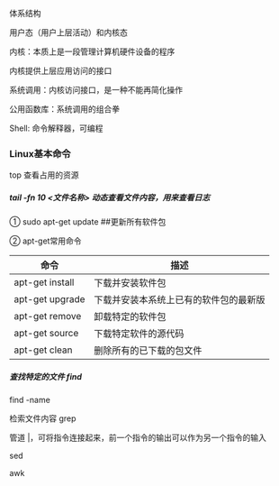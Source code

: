 体系结构

用户态（用户上层活动）和内核态

内核：本质上是一段管理计算机硬件设备的程序

内核提供上层应用访问的接口

系统调用：内核访问接口，是一种不能再简化操作

公用函数库：系统调用的组合拳

Shell: 命令解释器，可编程





### Linux基本命令

top 查看占用的资源

##### tail -fn 10 <文件名称>  动态查看文件内容，用来查看日志

①  sudo apt-get update        ##更新所有软件包

②  apt-get常用命令

| 命令             | 描述                                   |
| ---------------- | -------------------------------------- |
| apt-get  install | 下载并安装软件包                       |
| apt-get  upgrade | 下载并安装本系统上已有的软件包的最新版 |
| apt-get  remove  | 卸载特定的软件包                       |
| apt-get source   | 下载特定软件的源代码                   |
| apt-get clean    | 删除所有的已下载的包文件               |

#####  查找特定的文件 find

find -name



检索文件内容 grep

管道 |，可将指令连接起来，前一个指令的输出可以作为另一个指令的输入



sed

awk









